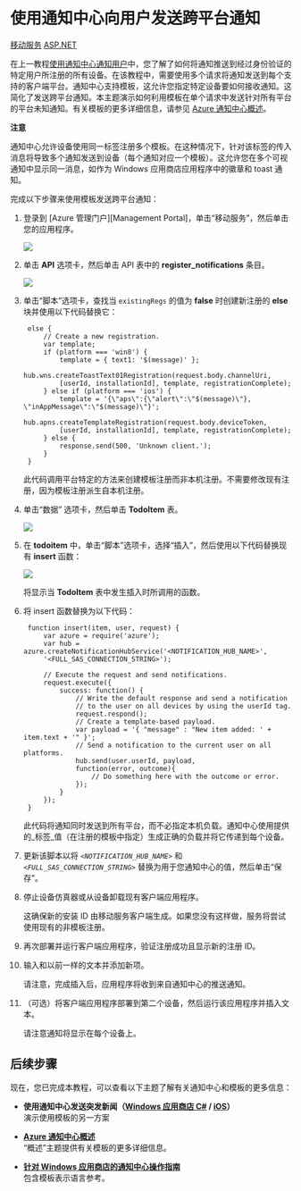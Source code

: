 <properties linkid="manage-services-notification-hubs-notify-users-xplat-mobile-services" urlDisplayName="通知用户 跨平台 移动服务" pageTitle="使用通知中心向用户发送跨平台通知（移动服务）" metaKeywords="" description="了解如何使用通知中心模板在一个请求中发送针对所有平台的平台未知通知。" metaCanonical="" services="mobile-services,notification-hubs" documentationCenter="" title="使用通知中心向用户发送跨平台通知" authors="glenga" solutions="" manager="" editor="" />

# 使用通知中心向用户发送跨平台通知

<div class="dev-center-tutorial-selector sublanding">
    <a href="/zh-cn/manage/services/notification-hubs/notify-users-xplat-mobile-services/" title="移动服务" class="current">移动服务</a>
    <a href="/zh-cn/manage/services/notification-hubs/notify-users-xplat-aspnet/" title="ASP.NET">ASP.NET</a>
</div> 

在上一教程[使用通知中心通知用户]中，您了解了如何将通知推送到经过身份验证的特定用户所注册的所有设备。在该教程中，需要使用多个请求将通知发送到每个支持的客户端平台。通知中心支持模板，这允许您指定特定设备要如何接收通知。这简化了发送跨平台通知。本主题演示如何利用模板在单个请求中发送针对所有平台的平台未知通知。有关模板的更多详细信息，请参见 [Azure 通知中心概述][Templates]。

<div class="dev-callout"><b>注意</b>
	<p>通知中心允许设备使用同一标签注册多个模板。在这种情况下，针对该标签的传入消息将导致多个通知发送到设备（每个通知对应一个模板）。这允许您在多个可视通知中显示同一消息，如作为 Windows 应用商店应用程序中的徽章和 toast 通知。</p>
</div>

完成以下步骤来使用模板发送跨平台通知：
	
1. 登录到 [Azure 管理门户][Management Portal]，单击“移动服务”，然后单击您的应用程序。

   	![][0]

2. 单击 **API** 选项卡，然后单击 API 表中的 **register_notifications** 条目。

	![][1]

5. 单击“脚本”选项卡，查找当 `existingRegs` 的值为 **false** 时创建新注册的 **else** 块并使用以下代码替换它：

		else {
            // Create a new registration.
            var template;
            if (platform === 'win8') {                
                template = { text1: '$(message)' };              
                hub.wns.createToastText01Registration(request.body.channelUri, 
                [userId, installationId], template, registrationComplete);
            } else if (platform === 'ios') {
                template = '{\"aps\":{\"alert\":\"$(message)\"}, \"inAppMessage\":\"$(message)\"}';
                hub.apns.createTemplateRegistration(request.body.deviceToken, 
                [userId, installationId], template, registrationComplete);
            } else {
                response.send(500, 'Unknown client.');
            }
        }
	
	此代码调用平台特定的方法来创建模板注册而非本机注册。不需要修改现有注册，因为模板注册派生自本机注册。

3. 单击“数据” 选项卡，然后单击 **TodoItem** 表。

   	![][2]

2. 在 **todoitem** 中，单击“脚本”选项卡，选择“插入”，然后使用以下代码替换现有 **insert** 函数：
   
  	![][3]

   	将显示当 **TodoItem** 表中发生插入时所调用的函数。

3. 将 insert 函数替换为以下代码：

		function insert(item, user, request) {
		    var azure = require('azure');
		    var hub = azure.createNotificationHubService('<NOTIFICATION_HUB_NAME>', 
		    '<FULL_SAS_CONNECTION_STRING>');
		
		    // Execute the request and send notifications.
		    request.execute({
		        success: function() {
		            // Write the default response and send a notification 
		            // to the user on all devices by using the userId tag.
		            request.respond();
					// Create a template-based payload.
		            var payload = '{ "message" : "New item added: ' + item.text + '" }';            
		            // Send a notification to the current user on all platforms. 
		            hub.send(user.userId, payload,  
		            function(error, outcome){
		                // Do something here with the outcome or error.
		            });     
		        }
		    });
		}

	此代码将通知同时发送到所有平台，而不必指定本机负载。通知中心使用提供的_标签_值（在注册的模板中指定）生成正确的负载并将它传递到每个设备。

4. 更新该脚本以将 _`<NOTIFICATION_HUB_NAME>`_ 和 _`<FULL_SAS_CONNECTION_STRING>`_ 替换为用于您通知中心的值，然后单击“保存”。

5. 停止设备仿真器或从设备卸载现有客户端应用程序。

	这确保新的安装 ID 由移动服务客户端生成。如果您没有这样做，服务将尝试使用现有的非模板注册。

5. 再次部署并运行客户端应用程序，验证注册成功且显示新的注册 ID。

6. 输入和以前一样的文本并添加新项。	

	请注意，完成插入后，应用程序将收到来自通知中心的推送通知。

7. （可选）将客户端应用程序部署到第二个设备，然后运行该应用程序并插入文本。

	请注意通知将显示在每个设备上。

## 后续步骤

现在，您已完成本教程，可以查看以下主题了解有关通知中心和模板的更多信息：

+ **使用通知中心发送突发新闻（[Windows 应用商店 C#][Breaking news .NET] / [iOS][Breaking news iOS]）**<br/>演示使用模板的另一方案

+  **[Azure 通知中心概述][Templates]**<br/>“概述”主题提供有关模板的更多详细信息。

+  **[针对 Windows 应用商店的通知中心操作指南]**<br/>包含模板表示语言参考。



<!-- Anchors. -->
[ASP.NET 后端]: #aspnet
[移动服务后端]: #mobileservices

<!-- Images. -->
[0]: ./media/notification-hubs-mobile-services-cross-platform-notify-users/mobile-services-selection.png
[1]: ./media/notification-hubs-mobile-services-cross-platform-notify-users/mobile-custom-api-select.png
[2]: ./media/notification-hubs-mobile-services-cross-platform-notify-users/mobile-portal-data-tables.png
[3]: ./media/notification-hubs-mobile-services-cross-platform-notify-users/mobile-insert-script-push2.png
<!-- URLs. -->
[推送到用户 - ASP.NET]: /zh-cn/manage/services/notification-hubs/notify-users-aspnet/
[推送到用户 - 移动服务]: /zh-cn/manage/services/notification-hubs/notify-users/
[Visual Studio 2012 Express for Windows 8]: http://go.microsoft.com/fwlink/?LinkId=257546

[管理门户]: https://manage.windowsazure.com/
[使用通知中心向用户发送跨平台通知]: /zh-cn/manage/services/notification-hubs/notify-users-xplat-mobile-services/
[Breaking news .NET]: /zh-cn/manage/services/notification-hubs/breaking-news-dotnet
[Breaking news iOS]: /zh-cn/manage/services/notification-hubs/breaking-news-ios
[Azure 通知中心]: http://go.microsoft.com/fwlink/p/?LinkId=314257
[使用通知中心通知用户]: /zh-cn/manage/services/notification-hubs/notify-users  
[Templates]: http://go.microsoft.com/fwlink/p/?LinkId=317339
[针对 Windows 应用商店的通知中心操作指南]: http://msdn.microsoft.com/zh-cn/library/windowsazure/jj927172.aspx

